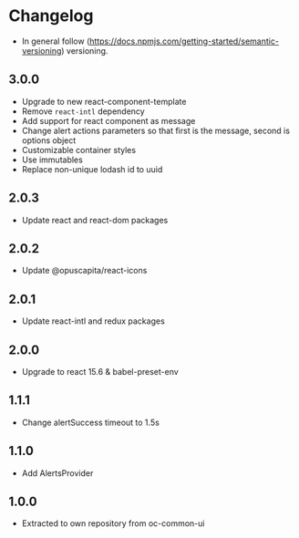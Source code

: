 # Changelog

* In general follow (https://docs.npmjs.com/getting-started/semantic-versioning) versioning.

## <next>

## 3.0.0
* Upgrade to new react-component-template
* Remove `react-intl` dependency
* Add support for react component as message
* Change alert actions parameters so that first is the message, second is options object
* Customizable container styles
* Use immutables
* Replace non-unique lodash id to uuid

## 2.0.3
* Update react and react-dom packages

## 2.0.2
* Update @opuscapita/react-icons

## 2.0.1
* Update react-intl and redux packages

## 2.0.0
* Upgrade to react 15.6 & babel-preset-env

## 1.1.1
* Change alertSuccess timeout to 1.5s

## 1.1.0
* Add AlertsProvider

## 1.0.0
* Extracted to own repository from oc-common-ui
